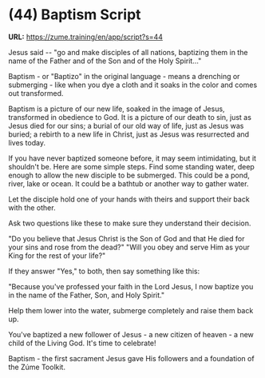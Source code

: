 # (44) Baptism Script

**URL:** https://zume.training/en/app/script?s=44

Jesus said -- "go and make disciples of all nations, baptizing them in the name of the Father and of the Son and of the Holy Spirit…"

Baptism - or "Baptizo" in the original language - means a drenching or submerging - like when you dye a cloth and it soaks in the color and comes out transformed.

Baptism is a picture of our new life, soaked in the image of Jesus, transformed in obedience to God. It is a picture of our death to sin, just as Jesus died for our sins; a burial of our old way of life, just as Jesus was buried; a rebirth to a new life in Christ, just as Jesus was resurrected and lives today.

If you have never baptized someone before, it may seem intimidating, but it shouldn't be. Here are some simple steps. Find some standing water, deep enough to allow the new disciple to be submerged. This could be a pond, river, lake or ocean. It could be a bathtub or another way to gather water.

Let the disciple hold one of your hands with theirs and support their back with the other.

Ask two questions like these to make sure they understand their decision.

"Do you believe that Jesus Christ is the Son of God and that He died for your sins and rose from the dead?"
"Will you obey and serve Him as your King for the rest of your life?"

If they answer "Yes," to both, then say something like this:

"Because you've professed your faith in the Lord Jesus, I now baptize you in the name of the Father, Son, and Holy Spirit."

Help them lower into the water, submerge completely and raise them back up.

You've baptized a new follower of Jesus - a new citizen of heaven - a new child of the Living God. It's time to celebrate!

Baptism - the first sacrament Jesus gave His followers and a foundation of the Zúme Toolkit.
